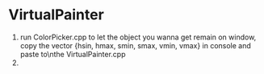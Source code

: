 # VirtualPainter

  1. run ColorPicker.cpp to let the object you wanna get remain on window, copy the vector<int> {hsin, hmax, smin, smax, vmin, vmax} in console and paste to\nthe VirtualPainter.cpp
  2. 
